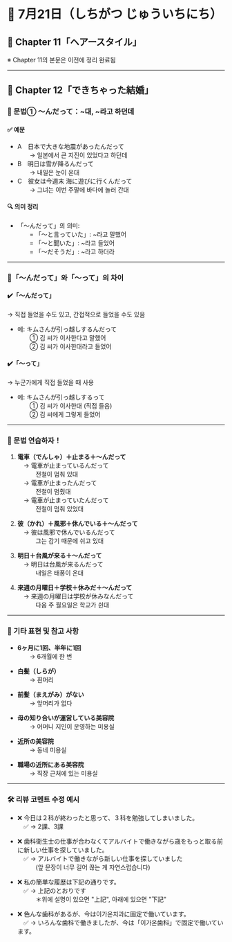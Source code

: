 # 📆 7月21日（しちがつ じゅういちにち）

## 📘 Chapter 11「ヘアースタイル」  
※ Chapter 11의 본문은 이전에 정리 완료됨

---

## 📘 Chapter 12「できちゃった結婚」

### 📌 문법① ～んだって：~대, ~라고 하던데

#### ✅ 예문

- A　日本で大きな地震があったんだって  
  → 일본에서 큰 지진이 있었다고 하던데
- B　明日は雪が降るんだって  
  → 내일은 눈이 온대
- C　彼女は今週末 海に遊びに行くんだって  
  → 그녀는 이번 주말에 바다에 놀러 간대

#### 🔍 의미 정리

- 「～んだって」의 의미:  
  = 「～と言っていた」: ~라고 말했어  
  = 「～と聞いた」: ~라고 들었어  
  = 「～だそうだ」: ~라고 하더라

---

### 🤔「～んだって」와「～って」의 차이

#### ✔️「～んだって」  
→ 직접 들었을 수도 있고, 간접적으로 들었을 수도 있음

- 예: キムさんが引っ越しするんだって  
  ① 김 씨가 이사한다고 말했어  
  ② 김 씨가 이사한대라고 들었어

#### ✔️「～って」  
→ 누군가에게 직접 들었을 때 사용

- 예: キムさんが引っ越しするって  
  ① 김 씨가 이사한대 (직접 들음)  
  ② 김 씨에게 그렇게 들었어

---

### 📝 문법 연습하자！

1. **電車（でんしゃ）＋止まる＋～んだって**  
 → 電車が止まっているんだって  
   전철이 멈춰 있대  
 → 電車が止まったんだって  
   전철이 멈췄대  
 → 電車が止まっていたんだって  
   전철이 멈춰 있었대

2. **彼（かれ）＋風邪＋休んでいる＋～んだって**  
 → 彼は風邪で休んでいるんだって  
   그는 감기 때문에 쉬고 있대

3. **明日＋台風が来る＋～んだって**  
 → 明日は台風が来るんだって  
   내일은 태풍이 온대

4. **来週の月曜日＋学校＋休みだ＋～んだって**  
 → 来週の月曜日は学校が休みなんだって  
   다음 주 월요일은 학교가 쉰대

---

### 💬 기타 표현 및 참고 사항

- **6ヶ月に1回、半年に1回**  
  → 6개월에 한 번

- **白髪（しらが）**  
  → 흰머리

- **前髪（まえがみ）がない**  
  → 앞머리가 없다

- **母の知り合いが運営している美容院**  
  → 어머니 지인이 운영하는 미용실

- **近所の美容院**  
  → 동네 미용실  
- **職場の近所にある美容院**  
  → 직장 근처에 있는 미용실

---

### 🛠️ 리뷰 코멘트 수정 예시

- ❌ 今日は２科が終わったと思って、３科を勉強してしまいました。  
 ✅ → 2課、3課

- ❌ 歯科衛生士の仕事が合わなくてアルバイトで働きながら歳をもっと取る前に新しい仕事を探していました。  
 ✅ → アルバイトで働きながら新しい仕事を探していました  
   (앞 문장이 너무 길어 끊는 게 자연스럽습니다)

- ❌ 私の簡単な履歴は下記の通りです。  
 ✅ → 上記のとおりです  
   ＊위에 설명이 있으면 "上記", 아래에 있으면 "下記"

- ❌ 色んな歯科があるが、今は이가온치과に固定で働いています。  
 ✅ → いろんな歯科で働きましたが、今は「이가온歯科」で固定で働いています。

